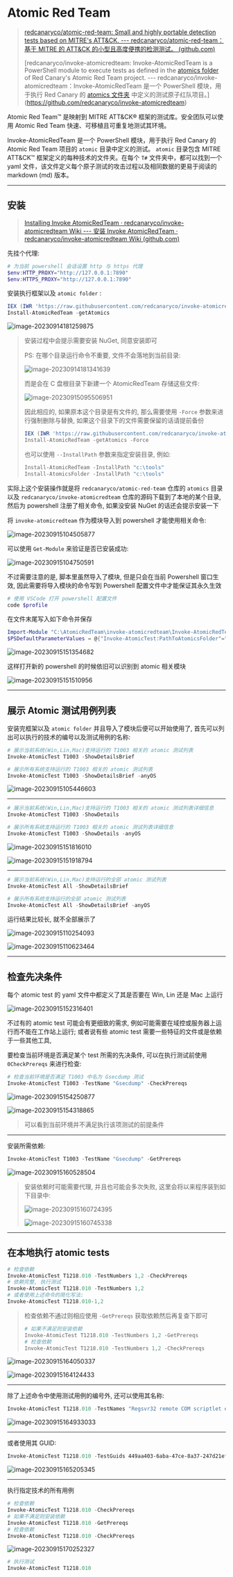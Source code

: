 # Atomic Red Team

> [redcanaryco/atomic-red-team: Small and highly portable detection tests based on MITRE's ATT&CK. --- redcanaryco/atomic-red-team：基于 MITRE 的 ATT&CK 的小型且高度便携的检测测试。 (github.com)](https://github.com/redcanaryco/atomic-red-team)
>
> [redcanaryco/invoke-atomicredteam: Invoke-AtomicRedTeam is a PowerShell module to execute tests as defined in the [atomics folder](https://github.com/redcanaryco/atomic-red-team/tree/master/atomics) of Red Canary's Atomic Red Team project. --- redcanaryco/invoke-atomicredteam：Invoke-AtomicRedTeam 是一个 PowerShell 模块，用于执行 Red Canary 的 [atomics 文件夹](https://github.com/redcanaryco/atomic-red-team/tree/master/atomics) 中定义的测试原子红队项目。](https://github.com/redcanaryco/invoke-atomicredteam)

Atomic Red Team™ 是映射到 MITRE ATT&CK® 框架的测试库。安全团队可以使用 Atomic Red Team 快速、可移植且可重复地测试其环境。

Invoke-AtomicRedTeam 是一个 PowerShell 模块，用于执行 Red Canary 的 Atomic Red Team 项目的 `atomic` 目录中定义的测试。 `atomic` 目录包含 MITRE ATT&CK™ 框架定义的每种技术的文件夹。在每个 `T#` 文件夹中，都可以找到一个 yaml 文件，该文件定义每个原子测试的攻击过程以及相同数据的更易于阅读的 markdown (md) 版本。

---

## 安装

> [Installing Invoke AtomicRedTeam · redcanaryco/invoke-atomicredteam Wiki --- 安装 Invoke AtomicRedTeam · redcanaryco/invoke-atomicredteam Wiki (github.com)](https://github.com/redcanaryco/invoke-atomicredteam/wiki/Installing-Invoke-AtomicRedTeam)

先挂个代理:

```powershell
# 为当前 powershell 会话设置 http 与 https 代理
$env:HTTP_PROXY="http://127.0.0.1:7890"
$env:HTTPS_PROXY="http://127.0.0.1:7890"
```

安装执行框架以及 `atomic folder` :

```powershell
IEX (IWR 'https://raw.githubusercontent.com/redcanaryco/invoke-atomicredteam/master/install-atomicredteam.ps1' -UseBasicParsing);
Install-AtomicRedTeam -getAtomics
```

![image-20230914181259875](http://cdn.ayusummer233.top/DailyNotes/202309141814657.png)

> 安装过程中会提示需要安装 NuGet, 同意安装即可
>
> PS: 在哪个目录运行命令不重要, 文件不会落地到当前目录:
>
> ![image-20230914181341639](http://cdn.ayusummer233.top/DailyNotes/202309141815360.png)
>
> 而是会在 C 盘根目录下新建一个 AtomicRedTeam 存储这些文件:
>
> ![image-20230915095506951](http://cdn.ayusummer233.top/DailyNotes/202309150955518.png)
>
> 因此相应的, 如果原本这个目录是有文件的, 那么需要使用 `-Force` 参数来进行强制删除与替换, 如果这个目录下的文件需要保留的话请提前备份
>
> ```powershell
> IEX (IWR 'https://raw.githubusercontent.com/redcanaryco/invoke-atomicredteam/master/install-atomicredteam.ps1' -UseBasicParsing);
> Install-AtomicRedTeam -getAtomics -Force
> ```
>
> 也可以使用 `--InstallPath` 参数来指定安装目录, 例如:
>
> ```powershell
> Install-AtomicRedTeam -InstallPath "c:\tools"
> Install-AtomicsFolder -InstallPath "c:\tools"
> ```

实际上这个安装操作就是将 `redcanaryco/atomic-red-team` 仓库的 `atomics` 目录以及 `redcanaryco/invoke-atomicredteam` 仓库的源码下载到了本地的某个目录, 然后为 powershell 注册了相关命令, 如果没安装 NuGet 的话还会提示安装一下

将 `invoke-atomicredteam` 作为模块导入到 powershell 才能使用相关命令:

![image-20230915104505877](http://cdn.ayusummer233.top/DailyNotes/202309151045518.png)

可以使用 `Get-Module` 来验证是否已安装成功:

![image-20230915104750591](http://cdn.ayusummer233.top/DailyNotes/202309151047650.png)

不过需要注意的是, 脚本里虽然导入了模块, 但是只会在当前 Powershell 窗口生效, 因此需要将导入模块的命令写到  Powershell 配置文件中才能保证其永久生效

```powershell
# 使用 VSCode 打开 powershell 配置文件
code $profile
```

在文件末尾写入如下命令并保存

```powershell
Import-Module "C:\AtomicRedTeam\invoke-atomicredteam\Invoke-AtomicRedTeam.psd1" -Force
$PSDefaultParameterValues = @{"Invoke-AtomicTest:PathToAtomicsFolder"="C:\AtomicRedTeam\atomics"}
```

![image-20230915151354682](http://cdn.ayusummer233.top/DailyNotes/202309151513177.png)

这样打开新的 powershell 的时候依旧可以识别到 atomic 相关模块

![image-20230915151510956](http://cdn.ayusummer233.top/DailyNotes/202309151515029.png)

----

## 展示 Atomic 测试用例列表

安装完框架以及 `atomic folder` 并且导入了模块后便可以开始使用了, 首先可以列出可以执行的技术的编号以及测试用例的名称:

```powershell
# 展示当前系统(Win,Lin,Mac)支持运行的 T1003 相关的 atomic 测试列表
Invoke-AtomicTest T1003 -ShowDetailsBrief

# 展示所有系统支持运行的 T1003 相关的 atomic 测试列表
Invoke-AtomicTest T1003 -ShowDetailsBrief -anyOS
```

![image-20230915105446603](http://cdn.ayusummer233.top/DailyNotes/202309151054660.png)

---

```powershell
# 展示当前系统(Win,Lin,Mac)支持运行的 T1003 相关的 atomic 测试列表详细信息
Invoke-AtomicTest T1003 -ShowDetails

# 展示所有系统支持运行的 T1003 相关的 atomic 测试列表详细信息
Invoke-AtomicTest T1003 -ShowDetails -anyOS
```

![image-20230915151816010](http://cdn.ayusummer233.top/DailyNotes/202309151518119.png)

![image-20230915151918794](http://cdn.ayusummer233.top/DailyNotes/202309151519888.png)

---

```powershell
# 展示当前系统(Win,Lin,Mac)支持运行的全部 atomic 测试列表
Invoke-AtomicTest All -ShowDetailsBrief

# 展示所有系统支持运行的全部 atomic 测试列表
Invoke-AtomicTest All -ShowDetailsBrief -anyOS
```

运行结果比较长, 就不全部展示了

![image-20230915110254093](http://cdn.ayusummer233.top/DailyNotes/202309151102183.png)

![image-20230915110623464](http://cdn.ayusummer233.top/DailyNotes/202309151106570.png)

----

## 检查先决条件

每个 atomic test 的 yaml 文件中都定义了其是否要在 Win, Lin 还是 Mac 上运行

![image-20230915152316401](http://cdn.ayusummer233.top/DailyNotes/202309151523549.png)

不过有的 atomic test 可能会有更细致的需求, 例如可能需要在域控或服务器上运行而不能在工作站上运行; 或者说有些 atomic test 需要一些特征的文件或是依赖于一些其他工具, 

要检查当前环境是否满足某个 test 所需的先决条件, 可以在执行测试前使用 `0CheckPrereqs` 来进行检查:

```powershell
# 检查当前环境是否满足 T1003 中名为 Gsecdump 测试
Invoke-AtomicTest T1003 -TestName "Gsecdump" -CheckPrereqs
```

![image-20230915154250877](http://cdn.ayusummer233.top/DailyNotes/202309151542287.png)

![image-20230915154318865](http://cdn.ayusummer233.top/DailyNotes/202309151543971.png)

> 可以看到当前环境并不满足执行该项测试的前提条件

----

安装所需依赖:

```powershell
Invoke-AtomicTest T1003 -TestName "Gsecdump" -GetPrereqs
```

![image-20230915160528504](http://cdn.ayusummer233.top/DailyNotes/202309151605993.png)

> 安装依赖时可能需要代理, 并且也可能会多次失败, 这里会将以来程序装到如下目录中:
>
> ![image-20230915160724395](http://cdn.ayusummer233.top/DailyNotes/202309151607453.png)
>
> ![image-20230915160745338](http://cdn.ayusummer233.top/DailyNotes/202309151607392.png)

---

## 在本地执行 atomic tests

```powershell
# 检查依赖
Invoke-AtomicTest T1218.010 -TestNumbers 1,2 -CheckPrereqs
# 依赖完整, 执行测试
Invoke-AtomicTest T1218.010 -TestNumbers 1,2
# 或者使用上述命令的简化写法:
Invoke-AtomicTest T1218.010-1,2
```

> 检查依赖不通过则相应使用 `-GetPrereqs` 获取依赖然后再复查下即可
>
> ```powershell
> # 如果不满足则安装依赖
> Invoke-AtomicTest T1218.010 -TestNumbers 1,2 -GetPrereqs
> # 检查依赖
> Invoke-AtomicTest T1218.010 -TestNumbers 1,2 -CheckPrereqs
> ```

![image-20230915164050337](http://cdn.ayusummer233.top/DailyNotes/202309151640839.png)

![image-20230915164124433](http://cdn.ayusummer233.top/DailyNotes/202309151641595.png)

---

除了上述命令中使用测试用例的编号外, 还可以使用其名称:

```powershell
Invoke-AtomicTest T1218.010 -TestNames "Regsvr32 remote COM scriptlet execution","Regsvr32 local DLL execution"
```

![image-20230915164933033](http://cdn.ayusummer233.top/DailyNotes/202309151649184.png)

---

或者使用其 GUID:

```powershell
Invoke-AtomicTest T1218.010 -TestGuids 449aa403-6aba-47ce-8a37-247d21ef0306,c9d0c4ef-8a96-4794-a75b-3d3a5e6f2a36
```

![image-20230915165205345](http://cdn.ayusummer233.top/DailyNotes/202309151652511.png)

---

执行指定技术的所有用例

```powershell
# 检查依赖
Invoke-AtomicTest T1218.010 -CheckPrereqs
# 如果不满足则安装依赖
Invoke-AtomicTest T1218.010 -GetPrereqs
# 检查依赖
Invoke-AtomicTest T1218.010 -CheckPrereqs
```

![image-20230915170252327](http://cdn.ayusummer233.top/DailyNotes/202309151702456.png)

```powershell
# 执行测试
Invoke-AtomicTest T1218.010
```























 












